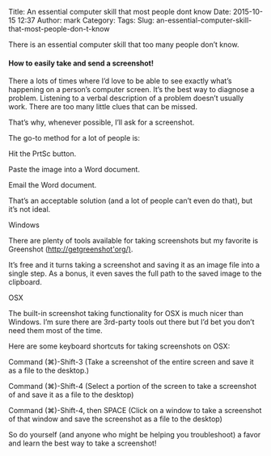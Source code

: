 Title: An essential computer skill that most people dont know
Date: 2015-10-15 12:37
Author: mark
Category: 
Tags: 
Slug: an-essential-computer-skill-that-most-people-don-t-know

There is an essential computer skill that too many people don’t know.

#### How to easily take and send a screenshot!

There a lots of times where I’d love to be able to see exactly what’s happening on a person’s computer screen. It’s the best way to diagnose a problem. Listening to a verbal description of a problem doesn’t usually work. There are too many little clues that can be missed.

That’s why, whenever possible, I’ll ask for a screenshot.

The go-to method for a lot of people is:

Hit the PrtSc button.

Paste the image into a Word document.

Email the Word document.

That’s an acceptable solution (and a lot of people can’t even do that), but it’s not ideal.

Windows

There are plenty of tools available for taking screenshots but my favorite is Greenshot ([http://getgreenshot'org/)](http://getgreenshot.org/).

It’s free and it turns taking a screenshot and saving it as an image file into a single step. As a bonus, it even saves the full path to the saved image to the clipboard.

OSX

The built-in screenshot taking functionality for OSX is much nicer than Windows. I’m sure there are 3rd-party tools out there but I’d bet you don’t need them most of the time.

Here are some keyboard shortcuts for taking screenshots on OSX:

Command (⌘)-Shift-3 (Take a screenshot of the entire screen and save it as a file to the desktop.)

Command (⌘)-Shift-4 (Select a portion of the screen to take a screenshot of and save it as a file to the desktop)

Command (⌘)-Shift-4, then SPACE (Click on a window to take a screenshot of that window and save the screenshot as a file to the desktop)

So do yourself (and anyone who might be helping you troubleshoot) a favor and learn the best way to take a screenshot!

